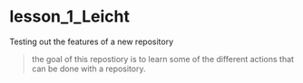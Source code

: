 # lesson_1_Leicht
Testing out the features of a new repository
> the goal of this repostiory is to learn some of the different actions that can be done with a repository.
